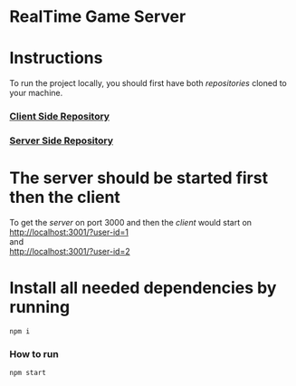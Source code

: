 # RealTime Game Server

# Instructions

To run the project locally, you should first have both _repositories_ cloned to your machine.

### [Client Side Repository](https://github.com/MoatazSaber/game-client)

### [Server Side Repository](https://github.com/MoatazSaber/game-server)

# The server should be started first **then** the client

To get the *server* on port 3000 and then the *client* would start on\
[http://localhost:3001/?user-id=1](http://localhost:3001/?user-id=1)\
and\
[http://localhost:3001/?user-id=2](http://localhost:3001/?user-id=1)

# Install all needed dependencies by running

```
npm i
```

### How to run

```
npm start
```
